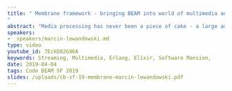 ```yaml
---
title: " Membrane framework - bringing BEAM into world of multimedia and streaming
"
abstract: "Media processing has never been a piece of cake - a large amount of data, tons of different formats, protocols and standards, growing latency and quality requirements. In this talk, we’ll introduce you to the world of media streaming via Membrane Framework - our solution for dealing with multimedia without pain. The framework provides a set of so-called elements, which are composable blocks implementing different multimedia processing operations."
speakers:
- _speakers/marcin-lewandowski.md
type: video
youtube_id: 7EckD82G96A
keywords: Streaming, Multimedia, Erlang, Elixir, Software Mansion,
date: 2019-04-04
tags: Code BEAM SF 2019
slides: /uploads/cb-sf-19-membrane-marcin-lewandowski.pdf
---
```

